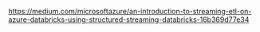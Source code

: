 https://medium.com/microsoftazure/an-introduction-to-streaming-etl-on-azure-databricks-using-structured-streaming-databricks-16b369d77e34

